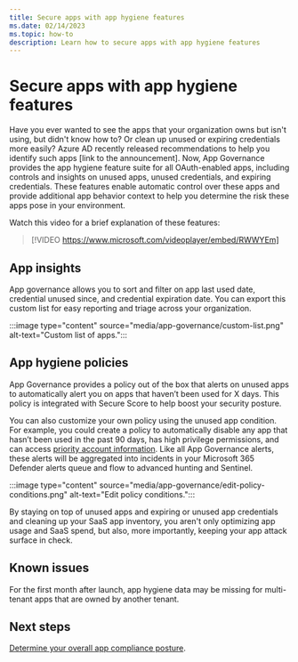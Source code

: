 ```yaml
---
title: Secure apps with app hygiene features
ms.date: 02/14/2023
ms.topic: how-to
description: Learn how to secure apps with app hygiene features
---
```


# Secure apps with app hygiene features

Have you ever wanted to see the apps that your organization owns but isn't using, but didn't know how to? Or clean up unused or expiring credentials more easily? Azure AD recently released recommendations to help you identify such apps [link to the announcement]. Now, App Governance provides the app hygiene feature suite for all OAuth-enabled apps, including controls and insights on unused apps, unused credentials, and expiring credentials. These features enable automatic control over these apps and provide additional app behavior context to help you determine the risk these apps pose in your environment.

Watch this video for a brief explanation of these features:

> [!VIDEO https://www.microsoft.com/videoplayer/embed/RWWYEm]

## App insights

App governance allows you to sort and filter on app last used date, credential unused since, and credential expiration date. You can export this custom list for easy reporting and triage across your organization.

:::image type="content" source="media/app-governance/custom-list.png" alt-text="Custom list of apps.":::

## App hygiene policies

App Governance provides a policy out of the box that alerts on unused apps to automatically alert you on apps that haven’t been used for X days. This policy is integrated with Secure Score to help boost your security posture.

You can also customize your own policy using the unused app condition. For example, you could create a policy to automatically disable any app that hasn’t been used in the past 90 days, has high privilege permissions, and can access [priority account information](/microsoft-365/admin/setup/priority-accounts). Like all App Governance alerts, these alerts will be aggregated into incidents in your Microsoft 365 Defender alerts queue and flow to advanced hunting and Sentinel.

:::image type="content" source="media/app-governance/edit-policy-conditions.png" alt-text="Edit policy conditions.":::

By staying on top of unused apps and expiring or unused app credentials and cleaning up your SaaS app inventory, you aren't only optimizing app usage and SaaS spend, but also, more importantly, keeping your app attack surface in check.

## Known issues

For the first month after launch, app hygiene data may be missing for multi-tenant apps that are owned by another tenant.

## Next steps

[Determine your overall app compliance posture](app-governance-visibility-insights-compliance-posture.md).
